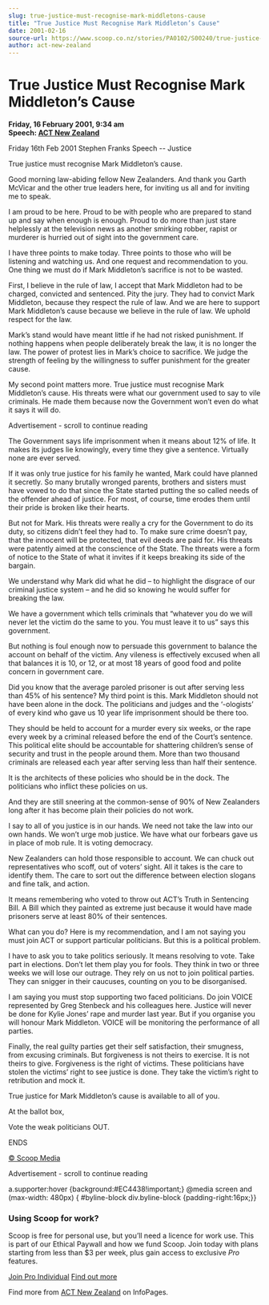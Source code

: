 ```yaml
---
slug: true-justice-must-recognise-mark-middletons-cause
title: "True Justice Must Recognise Mark Middleton’s Cause"
date: 2001-02-16
source-url: https://www.scoop.co.nz/stories/PA0102/S00240/true-justice-must-recognise-mark-middletons-cause.htm
author: act-new-zealand
---
```

True Justice Must Recognise Mark Middleton’s Cause
==================================================

**Friday, 16 February 2001, 9:34 am**  
**Speech: [ACT New Zealand](https://info.scoop.co.nz/ACT_New_Zealand)**

Friday 16th Feb 2001 Stephen Franks Speech -- Justice

True justice must recognise Mark Middleton’s cause.

Good morning law-abiding fellow New Zealanders. And thank you Garth McVicar and the other true leaders here, for inviting us all and for inviting me to speak.

I am proud to be here. Proud to be with people who are prepared to stand up and say when enough is enough. Proud to do more than just stare helplessly at the television news as another smirking robber, rapist or murderer is hurried out of sight into the government care.

I have three points to make today. Three points to those who will be listening and watching us. And one request and recommendation to you. One thing we must do if Mark Middleton’s sacrifice is not to be wasted.

First, I believe in the rule of law, I accept that Mark Middleton had to be charged, convicted and sentenced. Pity the jury. They had to convict Mark Middleton, because they respect the rule of law. And we are here to support Mark Middleton’s cause because we believe in the rule of law. We uphold respect for the law.

Mark’s stand would have meant little if he had not risked punishment. If nothing happens when people deliberately break the law, it is no longer the law. The power of protest lies in Mark’s choice to sacrifice. We judge the strength of feeling by the willingness to suffer punishment for the greater cause.

My second point matters more. True justice must recognise Mark Middleton’s cause. His threats were what our government used to say to vile criminals. He made them because now the Government won’t even do what it says it will do.

Advertisement - scroll to continue reading





The Government says life imprisonment when it means about 12% of life. It makes its judges lie knowingly, every time they give a sentence. Virtually none are ever served.

If it was only true justice for his family he wanted, Mark could have planned it secretly. So many brutally wronged parents, brothers and sisters must have vowed to do that since the State started putting the so called needs of the offender ahead of justice. For most, of course, time erodes them until their pride is broken like their hearts.

But not for Mark. His threats were really a cry for the Government to do its duty, so citizens didn’t feel they had to. To make sure crime doesn’t pay, that the innocent will be protected, that evil deeds are paid for. His threats were patently aimed at the conscience of the State. The threats were a form of notice to the State of what it invites if it keeps breaking its side of the bargain.

We understand why Mark did what he did – to highlight the disgrace of our criminal justice system – and he did so knowing he would suffer for breaking the law.

We have a government which tells criminals that “whatever you do we will never let the victim do the same to you. You must leave it to us” says this government.

But nothing is foul enough now to persuade this government to balance the account on behalf of the victim. Any vileness is effectively excused when all that balances it is 10, or 12, or at most 18 years of good food and polite concern in government care.

Did you know that the average paroled prisoner is out after serving less than 45% of his sentence? My third point is this. Mark Middleton should not have been alone in the dock. The politicians and judges and the ‘-ologists’ of every kind who gave us 10 year life imprisonment should be there too.

They should be held to account for a murder every six weeks, or the rape every week by a criminal released before the end of the Court’s sentence. This political elite should be accountable for shattering children’s sense of security and trust in the people around them. More than two thousand criminals are released each year after serving less than half their sentence.

It is the architects of these policies who should be in the dock. The politicians who inflict these policies on us.

And they are still sneering at the common-sense of 90% of New Zealanders long after it has become plain their policies do not work.

I say to all of you justice is in our hands. We need not take the law into our own hands. We won’t urge mob justice. We have what our forbears gave us in place of mob rule. It is voting democracy.

New Zealanders can hold those responsible to account. We can chuck out representatives who scoff, out of voters’ sight. All it takes is the care to identify them. The care to sort out the difference between election slogans and fine talk, and action.

It means remembering who voted to throw out ACT’s Truth in Sentencing Bill. A Bill which they painted as extreme just because it would have made prisoners serve at least 80% of their sentences.

What can you do? Here is my recommendation, and I am not saying you must join ACT or support particular politicians. But this is a political problem.

I have to ask you to take politics seriously. It means resolving to vote. Take part in elections. Don’t let them play you for fools. They think in two or three weeks we will lose our outrage. They rely on us not to join political parties. They can snigger in their caucuses, counting on you to be disorganised.

I am saying you must stop supporting two faced politicians. Do join VOICE represented by Greg Stenbeck and his colleagues here. Justice will never be done for Kylie Jones’ rape and murder last year. But if you organise you will honour Mark Middleton. VOICE will be monitoring the performance of all parties.

Finally, the real guilty parties get their self satisfaction, their smugness, from excusing criminals. But forgiveness is not theirs to exercise. It is not theirs to give. Forgiveness is the right of victims. These politicians have stolen the victims’ right to see justice is done. They take the victim’s right to retribution and mock it.

True justice for Mark Middleton’s cause is available to all of you.

At the ballot box,

Vote the weak politicians OUT.

ENDS

  

[© Scoop Media](http://www.scoop.co.nz/about/terms.html)  

Advertisement - scroll to continue reading



a.supporter:hover {background:#EC4438!important;} @media screen and (max-width: 480px) { #byline-block div.byline-block {padding-right:16px;}}

### Using Scoop for work?

Scoop is free for personal use, but you’ll need a licence for work use. This is part of our Ethical Paywall and how we fund Scoop. Join today with plans starting from less than $3 per week, plus gain access to exclusive _Pro_ features.  
  
[Join Pro Individual](https://pro.scoop.co.nz/Individual/?from=ProIn24) [Find out more](https://pro.scoop.co.nz/using-scoop-for-work/?from=ProIn24)

Find more from [ACT New Zealand](https://info.scoop.co.nz/ACT_New_Zealand) on InfoPages.